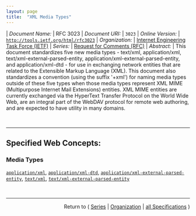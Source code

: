 ```yaml
---
layout: page
title:  "XML Media Types"
---
```


| *Document Name:* | RFC 3023
| *Document URI:* | `3023`
| *Online Version:* | [`http://tools.ietf.org/html/rfc3023`](http://tools.ietf.org/html/rfc3023)
| *Organization:* | [Internet Engineering Task Force (IETF)](..  "List of specification series by this organization")
| *Series:* | [Request for Comments (RFC)](.  "List of specifications in this series")
| *Abstract:* | This document standardizes five new media types - text/xml, application/xml, text/xml-external-parsed-entity, application/xml-external-parsed-entity, and application/xml-dtd - for use in exchanging network entities that are related to the Extensible Markup Language (XML). This document also standardizes a convention (using the suffix '+xml') for naming media types outside of these five types when those media types represent XML MIME (Multipurpose Internet Mail Extensions) entities. XML MIME entities are currently exchanged via the HyperText Transfer Protocol on the World Wide Web, are an integral part of the WebDAV protocol for remote web authoring, and are expected to have utility in many domains.

<br/>
<hr/>

## Specified Web Concepts:

### Media Types

[`application/xml`](/concepts/media-type/application/xml "Application/xml is preferable when an XML document is unreadable by casual users."), [`application/xml-dtd`](/concepts/media-type/application/xml-dtd "The media type application/xml-dtd SHOULD be used for &#34;external DTD subsets&#34; or &#34;external parameter entities&#34;."), [`application/xml-external-parsed-entity`](/concepts/media-type/application/xml-external-parsed-entity "Application/xml is preferable when an XML external parsed entity is unreadable by casual users."), [`text/xml`](/concepts/media-type/text/xml "If an XML document - that is, the unprocessed, source XML document - is readable by casual users, text/xml is preferable to application/xml. MIME user agents (and web user agents) that do not have explicit support for text/xml will treat it as text/plain, for example, by displaying the XML MIME entity as plain text."), [`text/xml-external-parsed-entity`](/concepts/media-type/text/xml-external-parsed-entity "If an XML external parsed entity - that is, the unprocessed, source XML entity - is readable by casual users, text/xml-external-parsed-entity is preferable to application/xml-external-parsed-entity. MIME user agents (and web user agents) that do not have explicit support for text/xml-external-parsed-entity will treat it as text/plain, for example, by displaying the XML MIME entity as plain text.")



<br/>
<hr/>

<p style="text-align: right">Return to ( <a href="./">Series</a> | <a href="../">Organization</a> | <a href="../../">all Specifications</a> )</p>
